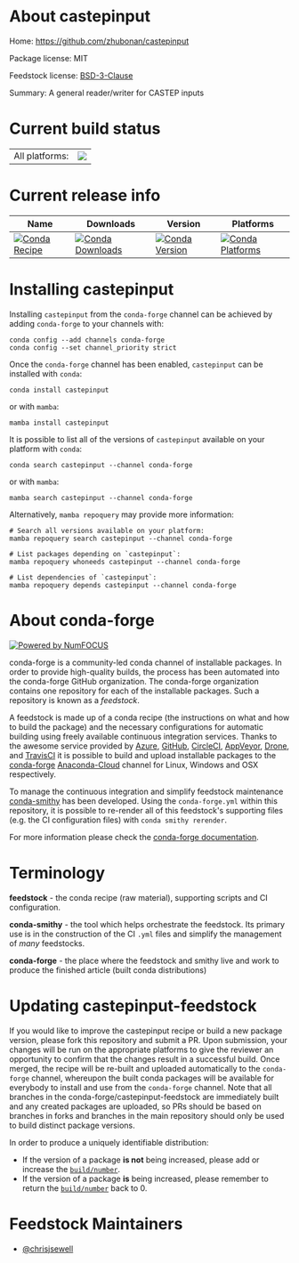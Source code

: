 About castepinput
=================

Home: https://github.com/zhubonan/castepinput

Package license: MIT

Feedstock license: [BSD-3-Clause](https://github.com/conda-forge/castepinput-feedstock/blob/main/LICENSE.txt)

Summary: A general reader/writer for CASTEP inputs

Current build status
====================


<table><tr><td>All platforms:</td>
    <td>
      <a href="https://dev.azure.com/conda-forge/feedstock-builds/_build/latest?definitionId=16758&branchName=main">
        <img src="https://dev.azure.com/conda-forge/feedstock-builds/_apis/build/status/castepinput-feedstock?branchName=main">
      </a>
    </td>
  </tr>
</table>

Current release info
====================

| Name | Downloads | Version | Platforms |
| --- | --- | --- | --- |
| [![Conda Recipe](https://img.shields.io/badge/recipe-castepinput-green.svg)](https://anaconda.org/conda-forge/castepinput) | [![Conda Downloads](https://img.shields.io/conda/dn/conda-forge/castepinput.svg)](https://anaconda.org/conda-forge/castepinput) | [![Conda Version](https://img.shields.io/conda/vn/conda-forge/castepinput.svg)](https://anaconda.org/conda-forge/castepinput) | [![Conda Platforms](https://img.shields.io/conda/pn/conda-forge/castepinput.svg)](https://anaconda.org/conda-forge/castepinput) |

Installing castepinput
======================

Installing `castepinput` from the `conda-forge` channel can be achieved by adding `conda-forge` to your channels with:

```
conda config --add channels conda-forge
conda config --set channel_priority strict
```

Once the `conda-forge` channel has been enabled, `castepinput` can be installed with `conda`:

```
conda install castepinput
```

or with `mamba`:

```
mamba install castepinput
```

It is possible to list all of the versions of `castepinput` available on your platform with `conda`:

```
conda search castepinput --channel conda-forge
```

or with `mamba`:

```
mamba search castepinput --channel conda-forge
```

Alternatively, `mamba repoquery` may provide more information:

```
# Search all versions available on your platform:
mamba repoquery search castepinput --channel conda-forge

# List packages depending on `castepinput`:
mamba repoquery whoneeds castepinput --channel conda-forge

# List dependencies of `castepinput`:
mamba repoquery depends castepinput --channel conda-forge
```


About conda-forge
=================

[![Powered by
NumFOCUS](https://img.shields.io/badge/powered%20by-NumFOCUS-orange.svg?style=flat&colorA=E1523D&colorB=007D8A)](https://numfocus.org)

conda-forge is a community-led conda channel of installable packages.
In order to provide high-quality builds, the process has been automated into the
conda-forge GitHub organization. The conda-forge organization contains one repository
for each of the installable packages. Such a repository is known as a *feedstock*.

A feedstock is made up of a conda recipe (the instructions on what and how to build
the package) and the necessary configurations for automatic building using freely
available continuous integration services. Thanks to the awesome service provided by
[Azure](https://azure.microsoft.com/en-us/services/devops/), [GitHub](https://github.com/),
[CircleCI](https://circleci.com/), [AppVeyor](https://www.appveyor.com/),
[Drone](https://cloud.drone.io/welcome), and [TravisCI](https://travis-ci.com/)
it is possible to build and upload installable packages to the
[conda-forge](https://anaconda.org/conda-forge) [Anaconda-Cloud](https://anaconda.org/)
channel for Linux, Windows and OSX respectively.

To manage the continuous integration and simplify feedstock maintenance
[conda-smithy](https://github.com/conda-forge/conda-smithy) has been developed.
Using the ``conda-forge.yml`` within this repository, it is possible to re-render all of
this feedstock's supporting files (e.g. the CI configuration files) with ``conda smithy rerender``.

For more information please check the [conda-forge documentation](https://conda-forge.org/docs/).

Terminology
===========

**feedstock** - the conda recipe (raw material), supporting scripts and CI configuration.

**conda-smithy** - the tool which helps orchestrate the feedstock.
                   Its primary use is in the construction of the CI ``.yml`` files
                   and simplify the management of *many* feedstocks.

**conda-forge** - the place where the feedstock and smithy live and work to
                  produce the finished article (built conda distributions)


Updating castepinput-feedstock
==============================

If you would like to improve the castepinput recipe or build a new
package version, please fork this repository and submit a PR. Upon submission,
your changes will be run on the appropriate platforms to give the reviewer an
opportunity to confirm that the changes result in a successful build. Once
merged, the recipe will be re-built and uploaded automatically to the
`conda-forge` channel, whereupon the built conda packages will be available for
everybody to install and use from the `conda-forge` channel.
Note that all branches in the conda-forge/castepinput-feedstock are
immediately built and any created packages are uploaded, so PRs should be based
on branches in forks and branches in the main repository should only be used to
build distinct package versions.

In order to produce a uniquely identifiable distribution:
 * If the version of a package **is not** being increased, please add or increase
   the [``build/number``](https://docs.conda.io/projects/conda-build/en/latest/resources/define-metadata.html#build-number-and-string).
 * If the version of a package **is** being increased, please remember to return
   the [``build/number``](https://docs.conda.io/projects/conda-build/en/latest/resources/define-metadata.html#build-number-and-string)
   back to 0.

Feedstock Maintainers
=====================

* [@chrisjsewell](https://github.com/chrisjsewell/)

